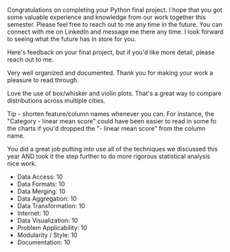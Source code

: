Congratulations on completing your Python final project.  I hope that you got some valuable experience and knowledge from our work together this semester.  Please feel free to reach out to me any time in the future.  You can connect with me on LinkedIn and message me there any time.  I look forward to seeing what the future has in store for you.

Here's feedback on your final project, but if you'd like more detail, please reach out to me.

Very well organized and documented.  Thank you for making your work a pleasure to read through.

Love the use of box/whisker and violin plots.  That's a great way to compare distributions across multiple cities.

Tip - shorten feature/column names whenever you can.  For instance, the "Category - linear mean score" could have been easier to read in some fo the charts if you'd dropped the "- linear mean score" from the column name.

You did a great job putting into use all of the techniques we discussed this year AND took it the step further to do more rigorous statistical analysis nice work.


* Data Access:             10
* Data Formats:            10
* Data Merging:            10
* Data Aggregation:        10
* Data Transformation:     10
* Internet:                10
* Data Visualization:      10
* Problem Applicability:   10
* Modularity / Style:      10
* Documentation:           10

